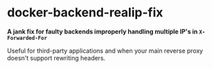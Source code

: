# docker-backend-realip-fix
**A jank fix for faulty backends improperly handling multiple IP's in `X-Forwarded-For`**

Useful for third-party applications and when your main reverse proxy doesn't support rewriting headers.